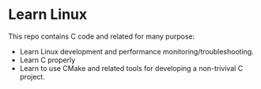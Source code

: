 # Learn Linux

This repo contains C code and related for many purpose:

- Learn Linux development and performance monitoring/troubleshooting.
- Learn C properly
- Learn to use CMake and related tools for developing a non-trivival C project.
